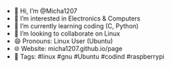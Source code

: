 - 👋 Hi, I’m @Micha1207
- 👀 I’m interested in Electronics & Computers
- 🌱 I’m currently learning coding (C, Python)
- 💞️ I’m looking to collaborate on Linux
- 😄 Pronouns: Linux User (Ubuntu)
- 🌐 Website: micha1207.github.io/page
- 💬 Tags: #linux #gnu #Ubuntu #codind #raspberrypi

<!---
Micha1207/Micha1207 is a ✨ special ✨ repository because its `README.md` (this file) appears on your GitHub profile.
You can click the Preview link to take a look at your changes.
--->
